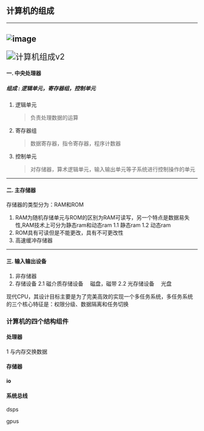 ## 计算机的组成

------

## ![image](https://yliang.oss-cn-shanghai.aliyuncs.com/img/programming/network/u=3524835267,3895117112&fm=26&gp=0.jpg)



<img src="https://yliang.oss-cn-shanghai.aliyuncs.com/img/programming/%E8%AE%A1%E7%AE%97%E6%9C%BA%E7%BB%84%E6%88%90v2.png" alt="计算机组成v2" style="zoom:150%;" />

#### 一. **中央处理器**

##### 组成 : 逻辑单元，寄存器组，控制单元

1. 逻辑单元 

   > 负责处理数据的运算

2. 寄存器组

   > 数据寄存器，指令寄存器，程序计数器

3. 控制单元

   > 对存储器，算术逻辑单元，输入输出单元等子系统进行控制操作的单元

------

#### 二. **主存储器**

存储器的类型分为：RAM和ROM

1. RAM为随机存储单元与ROM的区别为RAM可读写，另一个特点是数据易失性,RAM技术上可分为静态ram和动态ram
   1.1 静态ram
   1.2 动态ram
2. ROM具有可读但是不能更改，具有不可更改性
3. 高速缓冲存储器

------

#### 三. **输入输出设备**

1. 非存储器
2. 存储设备
   2.1 磁介质存储设备
     磁盘，磁带
   2.2 光存储设备
     光盘





现代CPU，其设计目标主要是为了完美高效的实现一个多任务系统，多任务系统的三个核心特征是：权限分级、数据隔离和任务切换





### 计算机的四个结构组件

#### 处理器

1 与内存交换数据

#### 存储器

#### io



#### 系统总线



dsps

gpus